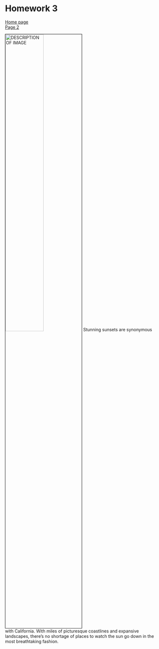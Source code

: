 <h1>Homework 3</h1>
<p>
  <a href="index.html">Home page</a> <br>
  <a href="page3.html">Page 2</a>
</p>

<p>
<img class="imgLeft" style="width:50%; border: 1px solid black;"
src="https://www.discoverlosangeles.com/sites/default/files/styles/hero/public/images/2019-01/Hermosa%20Beach%20Pier%20sunset.jpg?itok=9x82CPJg" alt="DESCRIPTION OF IMAGE" >
Stunning sunsets are synonymous with California. With miles of picturesque coastlines and expansive landscapes, there’s no shortage of places to watch the sun go down in the most breathtaking fashion.
</p>
<br/>
<br/>
<br/>
<br/>
<br/>
<br/>
<br/>
